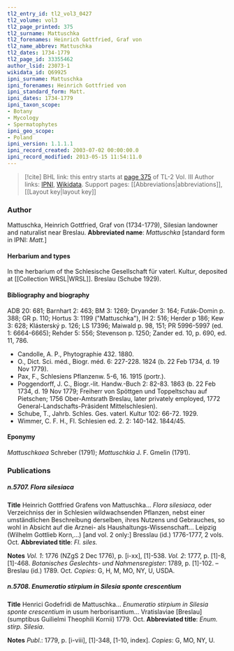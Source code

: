 ```yaml
---
tl2_entry_id: tl2_vol3_0427
tl2_volume: vol3
tl2_page_printed: 375
tl2_surname: Mattuschka
tl2_forenames: Heinrich Gottfried, Graf von
tl2_name_abbrev: Mattuschka
tl2_dates: 1734-1779
tl2_page_id: 33355462
author_lsid: 23073-1
wikidata_id: Q69925
ipni_surname: Mattuschka
ipni_forenames: Heinrich Gottfried von
ipni_standard_form: Matt.
ipni_dates: 1734-1779
ipni_taxon_scope: 
- Botany
- Mycology
- Spermatophytes
ipni_geo_scope: 
- Poland
ipni_version: 1.1.1.1
ipni_record_created: 2003-07-02 00:00:00.0
ipni_record_modified: 2013-05-15 11:54:11.0
---
```


> [!cite] BHL link: this entry starts at [page 375](https://www.biodiversitylibrary.org/page/33355462) of TL-2 Vol. III
> Author links: [IPNI](https://www.ipni.org/a/23073-1), [Wikidata](https://www.wikidata.org/wiki/Q69925). Support pages: [[Abbreviations|abbreviations]], [[Layout key|layout key]]

### Author

Mattuschka, Heinrich Gottfried, Graf von (1734-1779), Silesian landowner and naturalist near Breslau. 
**Abbreviated name**: *Mattuschka* \[standard form in IPNI: *Matt.*\]

#### Herbarium and types

In the herbarium of the Schlesische Gesellschaft für vaterl. Kultur, deposited at [[Collection WRSL|WRSL]]. Breslau (Schube 1929).

#### Bibliography and biography

ADB 20: 681; Barnhart 2: 463; BM 3: 1269; Dryander 3: 164; Futák-Domin p. 388; GR p. 110; Hortus 3: 1199 ("Mattuschka"), IH 2: 516; Herder p 186; Kew 3: 628; Klásterský p. 126; LS 17396; Maiwald p. 98, 151; PR 5996-5997 (ed. 1: 6664-6665); Rehder 5: 556; Stevenson p. 1250; Zander ed. 10, p. 690, ed. 11, 786.
- Candolle, A. P., Phytographie 432. 1880.
- O., Dict. Sci. méd., Biogr. méd. 6: 227-228. 1824 (b. 22 Feb 1734, d. 19 Nov 1779).
- Pax, F., Schlesiens Pflanzenw. 5-6, 16. 1915 (portr.).
- Poggendorff, J. C., Biogr.-lit. Handw.-Buch 2: 82-83. 1863 (b. 22 Feb 1734, d. 19 Nov 1779; Freiherr von Spöttgen und Toppeltschau auf Pietschen; 1756 Ober-Amtsrath Breslau, later privately employed, 1772 General-Landschafts-Präsident Mittelschlesien).
- Schube, T., Jahrb. Schles. Ges. vaterl. Kultur 102: 66-72. 1929.
- Wimmer, C. F. H., Fl. Schlesien ed. 2. 2: 140-142. 1844/45.

#### Eponymy

*Mattuschkaea* Schreber (1791); *Mattuschkia* J. F. Gmelin (1791).

### Publications

##### n.5707. Flora silesiaca

**Title**
Heinrich Gottfried Grafens von Mattuschka... *Flora silesiaca*, oder Verzeichniss der in Schlesien wildwachsenden Pflanzen, nebst einer umständlichen Beschreibung derselben, ihres Nutzens und Gebrauches, so wohl in Absicht auf die Arznei- als Haushaltungs-Wissenschaft... Leipzig (Wilhelm Gottlieb Korn,...) \[and vol. 2 only:\] Bresslau (id.) 1776-1777, 2 vols. Oct.
**Abbreviated title**: *Fl. siles.*

**Notes**
*Vol. 1*: 1776 (NZgS 2 Dec 1776), p. \[i-xx\], \[1\]-538.
*Vol. 2*: 1777, p. \[1\]-8, \[1\]-468.
*Botanisches Geslechts- und Nahmensregister*: 1789, p. \[1\]-102. – Breslau (id.) 1789. Oct.
*Copies*: G, H, M, MO, NY, U, USDA.

##### n.5708. Enumeratio stirpium in Silesia sponte crescentium

**Title**
Henrici Godefridi de Mattuschka... *Enumeratio stirpium in Silesia sponte crescentium* in usum herborisantium... Vratislaviae \[Breslau\] (sumptibus Guilielmi Theophili Kornii) 1779. Oct.
**Abbreviated title**: *Enum. stirp. Silesia*.

**Notes**
*Publ*.: 1779, p. \[i-viii\], \[1\]-348, \[1-10, index\]. *Copies*: G, MO, NY, U.

